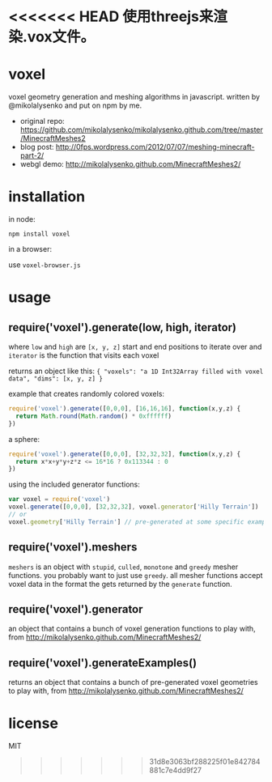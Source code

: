 <<<<<<< HEAD
使用threejs来渲染.vox文件。
=======
# voxel

voxel geometry generation and meshing algorithms in javascript. written by @mikolalysenko and put on npm by me.

- original repo: https://github.com/mikolalysenko/mikolalysenko.github.com/tree/master/MinecraftMeshes2
- blog post: http://0fps.wordpress.com/2012/07/07/meshing-minecraft-part-2/
- webgl demo: http://mikolalysenko.github.com/MinecraftMeshes2/

# installation

in node:
```
npm install voxel
```
in a browser:

use `voxel-browser.js`

# usage

## require('voxel').generate(low, high, iterator)

where `low` and `high` are `[x, y, z]` start and end positions to iterate over and `iterator` is the function that visits each voxel

returns an object like this: `{ "voxels": "a 1D Int32Array filled with voxel data", "dims": [x, y, z] }`

example that creates randomly colored voxels:

```javascript
require('voxel').generate([0,0,0], [16,16,16], function(x,y,z) {
  return Math.round(Math.random() * 0xffffff)
})
```

a sphere:

```javascript
require('voxel').generate([0,0,0], [32,32,32], function(x,y,z) {
  return x*x+y*y+z*z <= 16*16 ? 0x113344 : 0
})
```

using the included generator functions:

```javascript
var voxel = require('voxel')
voxel.generate([0,0,0], [32,32,32], voxel.generator['Hilly Terrain'])
// or
voxel.geometry['Hilly Terrain'] // pre-generated at some specific example size
```

## require('voxel').meshers

`meshers` is an object with `stupid`, `culled`, `monotone` and `greedy` mesher functions. you probably want to just use `greedy`. all mesher functions accept voxel data in the format the gets returned by the `generate` function.

## require('voxel').generator

an object that contains a bunch of voxel generation functions to play with, from http://mikolalysenko.github.com/MinecraftMeshes2/

## require('voxel').generateExamples()

returns an object that contains a bunch of pre-generated voxel geometries to play with, from http://mikolalysenko.github.com/MinecraftMeshes2/

# license

MIT
>>>>>>> 31d8e3063bf288225f01e842784881c7e4dd9f27
